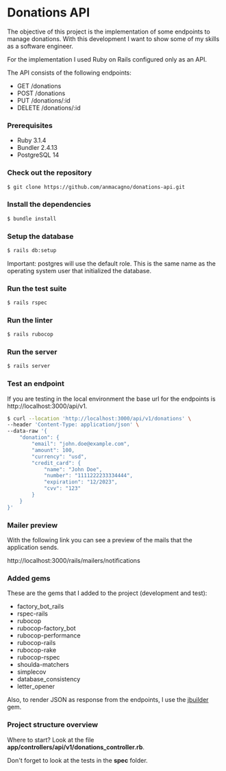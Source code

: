 # Donations API

The objective of this project is the implementation of some endpoints to manage donations. With this development I want to show some of my skills as a software engineer.

For the implementation I used Ruby on Rails configured only as an API.

The API consists of the following endpoints:
- GET /donations
- POST /donations
- PUT /donations/:id
- DELETE /donations/:id

### Prerequisites

- Ruby 3.1.4
- Bundler 2.4.13
- PostgreSQL 14

### Check out the repository

```bash
$ git clone https://github.com/anmacagno/donations-api.git
```

### Install the dependencies

```bash
$ bundle install
```

### Setup the database

```bash
$ rails db:setup
```

Important: postgres will use the default role. This is the same name as the operating system user that initialized the database.

### Run the test suite

```bash
$ rails rspec
```

### Run the linter

```bash
$ rails rubocop
```

### Run the server

```bash
$ rails server
```

### Test an endpoint

If you are testing in the local environment the base url for the endpoints is http://localhost:3000/api/v1.

```bash
$ curl --location 'http://localhost:3000/api/v1/donations' \
--header 'Content-Type: application/json' \
--data-raw '{
    "donation": {
        "email": "john.doe@example.com",
        "amount": 100,
        "currency": "usd",
        "credit_card": {
            "name": "John Doe",
            "number": "1111222233334444",
            "expiration": "12/2023",
            "cvv": "123"
        }
    }
}'
```

### Mailer preview

With the following link you can see a preview of the mails that the application sends.

http://localhost:3000/rails/mailers/notifications

### Added gems

These are the gems that I added to the project (development and test):

- factory_bot_rails
- rspec-rails
- rubocop
- rubocop-factory_bot
- rubocop-performance
- rubocop-rails
- rubocop-rake
- rubocop-rspec
- shoulda-matchers
- simplecov
- database_consistency
- letter_opener

Also, to render JSON as response from the endpoints, I use the [jbuilder](https://github.com/rails/jbuilder) gem.

### Project structure overview

Where to start? Look at the file **app/controllers/api/v1/donations_controller.rb**.

Don't forget to look at the tests in the **spec** folder.
